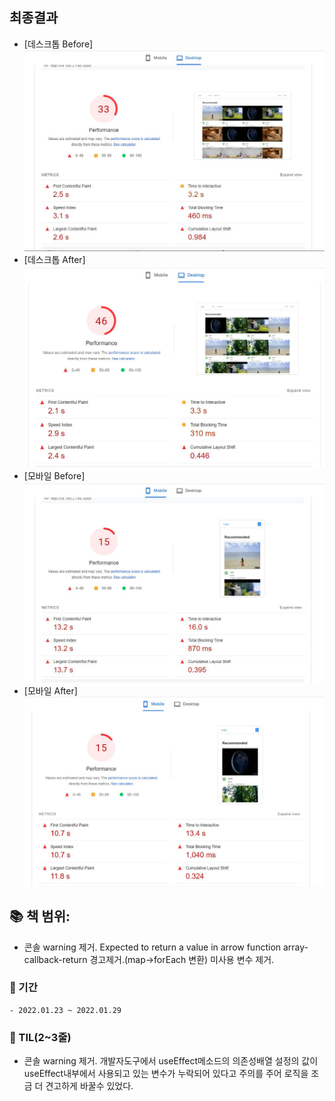 ## 최종결과
- [데스크톱 Before]
![](/images/박조영/before/page_speed/desktop.JPG)  
- [데스크톱 After]
![](/images/박조영/after_0129/page_speed/desktop.JPG)
- [모바일 Before]
![](/images/박조영/before/page_speed/mobile.JPG)
- [모바일 After]
![](/images/박조영/after_0129/page_speed/mobile.JPG)

## 📚 책 범위: 
  - 콘솔 warning 제거.
    Expected to return a value in arrow function  array-callback-return 경고제거.(map->forEach 변환)
    미사용 변수 제거.
### 📅 기간
    - 2022.01.23 ~ 2022.01.29

### 👀 TIL(2~3줄)
  - 콘솔 warning 제거.
     개발자도구에서 useEffect메소드의 의존성배열 설정의 값이 useEffect내부에서 사용되고 있는 변수가 누락되어 있다고 주의를 주어 로직을 조금 더 견고하게 바꿀수 있었다.
  